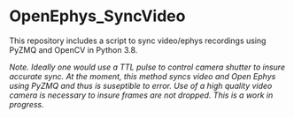 # OpenEphys_SyncVideo

This repository includes a script to sync video/ephys recordings using PyZMQ and OpenCV in Python 3.8. 

*Note. Ideally one would use a TTL pulse to control camera shutter to insure accurate sync. At the moment, this method syncs video and Open Ephys using PyZMQ and thus is suseptible to error. Use of a high quality video camera is necessary to insure frames are not dropped. This is a work in progress.* 
